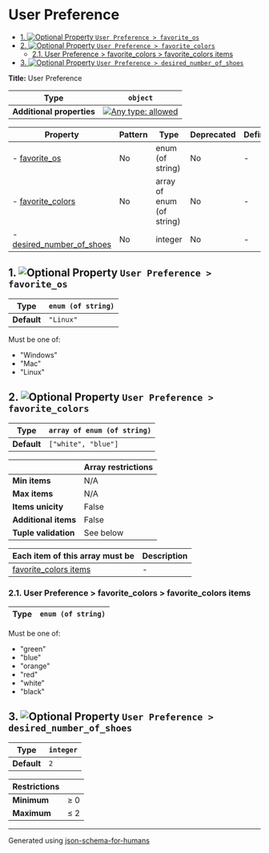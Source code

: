 # User Preference

- [1. ![Optional](https://img.shields.io/badge/Optional-yellow) Property `User Preference > favorite_os`](#favorite_os)
- [2. ![Optional](https://img.shields.io/badge/Optional-yellow) Property `User Preference > favorite_colors`](#favorite_colors)
  - [2.1. User Preference > favorite_colors > favorite_colors items](#autogenerated_heading_2)
- [3. ![Optional](https://img.shields.io/badge/Optional-yellow) Property `User Preference > desired_number_of_shoes`](#desired_number_of_shoes)

**Title:** User Preference

| Type                      | `object`                                                                                                                          |
| ------------------------- | --------------------------------------------------------------------------------------------------------------------------------- |
| **Additional properties** | [![Any type: allowed](https://img.shields.io/badge/Any%20type-allowed-green)](# "Additional Properties of any type are allowed.") |

| Property                                               | Pattern | Type                      | Deprecated | Definition | Title/Description |
| ------------------------------------------------------ | ------- | ------------------------- | ---------- | ---------- | ----------------- |
| - [favorite_os](#favorite_os )                         | No      | enum (of string)          | No         | -          | -                 |
| - [favorite_colors](#favorite_colors )                 | No      | array of enum (of string) | No         | -          | -                 |
| - [desired_number_of_shoes](#desired_number_of_shoes ) | No      | integer                   | No         | -          | -                 |

## <a name="favorite_os"></a>1. ![Optional](https://img.shields.io/badge/Optional-yellow) Property `User Preference > favorite_os`

| Type        | `enum (of string)` |
| ----------- | ------------------ |
| **Default** | `"Linux"`          |

Must be one of:
* "Windows"
* "Mac"
* "Linux"

## <a name="favorite_colors"></a>2. ![Optional](https://img.shields.io/badge/Optional-yellow) Property `User Preference > favorite_colors`

| Type        | `array of enum (of string)` |
| ----------- | --------------------------- |
| **Default** | `["white", "blue"]`         |

|                      | Array restrictions |
| -------------------- | ------------------ |
| **Min items**        | N/A                |
| **Max items**        | N/A                |
| **Items unicity**    | False              |
| **Additional items** | False              |
| **Tuple validation** | See below          |

| Each item of this array must be                 | Description |
| ----------------------------------------------- | ----------- |
| [favorite_colors items](#favorite_colors_items) | -           |

### <a name="autogenerated_heading_2"></a>2.1. User Preference > favorite_colors > favorite_colors items

| Type | `enum (of string)` |
| ---- | ------------------ |

Must be one of:
* "green"
* "blue"
* "orange"
* "red"
* "white"
* "black"

## <a name="desired_number_of_shoes"></a>3. ![Optional](https://img.shields.io/badge/Optional-yellow) Property `User Preference > desired_number_of_shoes`

| Type        | `integer` |
| ----------- | --------- |
| **Default** | `2`       |

| Restrictions |        |
| ------------ | ------ |
| **Minimum**  | &ge; 0 |
| **Maximum**  | &le; 2 |

----------------------------------------------------------------------------------------------------------------------------
Generated using [json-schema-for-humans](https://github.com/coveooss/json-schema-for-humans)
